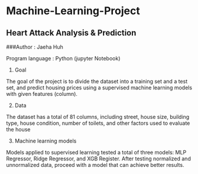 # Machine-Learning-Project
## Heart Attack Analysis & Prediction
###Author : Jaeha Huh

Program language : Python (jupyter Notebook)

1. Goal

The goal of the project is to divide the dataset into a training set and a test set, and predict housing prices using a supervised machine learning models with given features (column).

2. Data

The dataset has a total of 81 columns, including street, house size, building type, house condition, number of toilets, and other factors used to evaluate the house

3. Machine learning models

Models applied to supervised learning tested a total of three models: MLP Regressor, Ridge Regressor, and XGB Register. After testing normalized and unnormalized data, proceed with a model that can achieve better results.


